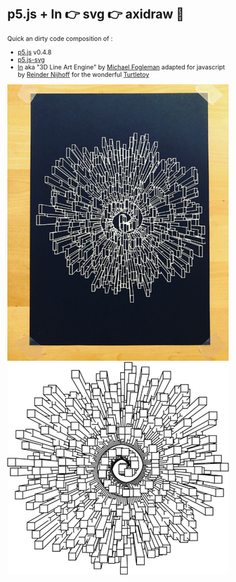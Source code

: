 # p5.js + ln 👉 svg 👉 axidraw 🤩

Quick an dirty code composition of : 

* [p5.js](https://p5js.org/) v0.4.8
* [p5.js-svg](https://github.com/zenozeng/p5.js-svg)
* [ln](https://github.com/fogleman/ln) aka "3D Line Art Engine" by [Michael Fogleman](https://www.michaelfogleman.com/) adapted for javascript by [Reinder Nijhoff](https://reindernijhoff.net/) for the wonderful [Turtletoy](https://turtletoy.net/) 

![Aggregation print](Aggregation.jpg)
![Aggregation output](Aggregation.png)
